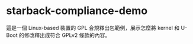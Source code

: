 # starback-compliance-demo
這是一個 Linux-based 裝置的 GPL 合規釋出包範例，展示怎麼將 kernel 和 U-Boot 的修改釋出成符合 GPLv2 條款的內容。
